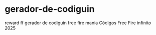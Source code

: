 # gerador-de-codiguin
reward ff gerador de codiguin free fire mania Códigos Free Fire infinito 2025
